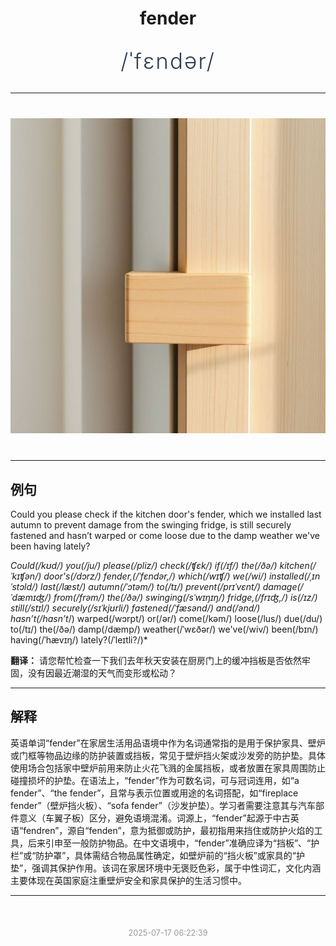 <div align="center">

# fender

<div style="margin: 30px 0;">
<h1 style="font-size: 2.5em; font-weight: 300; letter-spacing: 2px; margin: 0; color: #2c3e50;">
/ˈfɛndər/
</h1>
</div>

</div>

---

<div align="center" style="margin: 40px 0;">

![fender](images/fender.png)

</div>

---

## 例句

Could you please check if the kitchen door's fender, which we installed last autumn to prevent damage from the swinging fridge, is still securely fastened and hasn’t warped or come loose due to the damp weather we've been having lately?

*Could(/kʊd/) you(/ju/) please(/pliz/) check(/ʧɛk/) if(/ɪf/) the(/ðə/) kitchen(/ˈkɪʧən/) door's(/dɔrz/) fender,(/ˈfɛndər,/) which(/wɪʧ/) we(/wi/) installed(/ˌɪnˈstɔld/) last(/læst/) autumn(/ˈɔtəm/) to(/tɪ/) prevent(/prɪˈvɛnt/) damage(/ˈdæmɪʤ/) from(/frəm/) the(/ðə/) swinging(/sˈwɪŋɪŋ/) fridge,(/frɪʤ,/) is(/ɪz/) still(/stɪl/) securely(/sɪˈkjʊrli/) fastened(/ˈfæsənd/) and(/ənd/) hasn’t(/hasn’t*/) warped(/wɔrpt/) or(/ər/) come(/kəm/) loose(/lus/) due(/du/) to(/tɪ/) the(/ðə/) damp(/dæmp/) weather(/ˈwɛðər/) we've(/wiv/) been(/bɪn/) having(/ˈhævɪŋ/) lately?(/ˈleɪtli?/)*

**翻译：** 请您帮忙检查一下我们去年秋天安装在厨房门上的缓冲挡板是否依然牢固，没有因最近潮湿的天气而变形或松动？

---

## 解释

英语单词“fender”在家居生活用品语境中作为名词通常指的是用于保护家具、壁炉或门框等物品边缘的防护装置或挡板，常见于壁炉挡火架或沙发旁的防护垫。具体使用场合包括家中壁炉前用来防止火花飞溅的金属挡板，或者放置在家具周围防止碰撞损坏的护垫。在语法上，“fender”作为可数名词，可与冠词连用，如“a fender”、“the fender”，且常与表示位置或用途的名词搭配，如“fireplace fender”（壁炉挡火板）、“sofa fender”（沙发护垫）。学习者需要注意其与汽车部件意义（车翼子板）区分，避免语境混淆。词源上，“fender”起源于中古英语“fendren”，源自“fenden”，意为抵御或防护，最初指用来挡住或防护火焰的工具，后来引申至一般防护物品。在中文语境中，“fender”准确应译为“挡板”、“护栏”或“防护罩”，具体需结合物品属性确定，如壁炉前的“挡火板”或家具的“护垫”，强调其保护作用。该词在家居环境中无褒贬色彩，属于中性词汇，文化内涵主要体现在英国家庭注重壁炉安全和家具保护的生活习惯中。


---

<div align="center" style="margin-top: 50px;">
<small style="color: #999; font-size: 0.9em;">2025-07-17 06:22:39</small>
</div>
